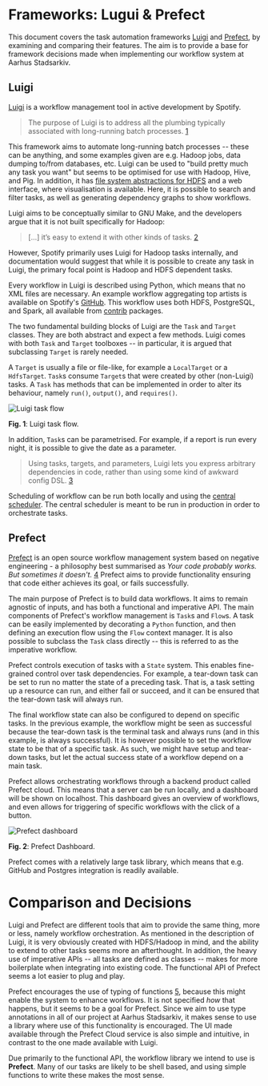# Frameworks: Lugui & Prefect
This document covers the task automation frameworks [Luigi](https://github.com/spotify/luigi) and [Prefect](https://github.com/PrefectHQ/prefect), by examining and comparing their features. The aim is to provide a base for framework decisions made when implementing our workflow system at Aarhus Stadsarkiv.

## Luigi
[Luigi](https://github.com/spotify/luigi) is a workflow management tool in active development by Spotify.

> The purpose of Luigi is to address all the plumbing typically associated with long-running batch processes. [1]

This framework aims to automate long-running batch processes -- these can be anything, and some examples given are e.g. Hadoop jobs, data dumping to/from databases, etc. Luigi can be used to "build pretty much any task you want" but seems to be optimised for use with Hadoop, Hive, and Pig. In addition, it has [file system abstractions for HDFS](https://luigi.readthedocs.io/en/latest/api/luigi.contrib.hdfs.html) and a web interface, where visualisation is available. Here, it is possible to search and filter tasks, as well as generating dependency graphs to show workflows. 

Luigi aims to be conceptually similar to GNU Make, and the developers argue that it is not built specifically for Hadoop:

> [...] it’s easy to extend it with other kinds of tasks. [2]

However, Spotify primarily uses Luigi for Hadoop tasks internally, and documentation would suggest that while it is possible to create any task in Luigi, the primary focal point is Hadoop and HDFS dependent tasks. 

Every workflow in Luigi is described using Python, which means that no XML files are necessary. An example workflow aggregating top artists is available on Spotify's [GitHub](https://github.com/spotify/luigi/blob/master/examples/top_artists.py). This workflow uses both HDFS, PostgreSQL, and Spark, all available from [contrib](https://luigi.readthedocs.io/en/stable/api/luigi.contrib.html) packages.

The two fundamental building blocks of Luigi are the `Task` and `Target` classes. They are both abstract and expect a few methods. Luigi comes with both `Task` and `Target` toolboxes -- in particular, it is argued that subclassing `Target` is rarely needed.

A `Target` is usually a file or file-like, for example a `LocalTarget` or a `HdfsTarget`. `Task`s consume `Target`s that were created by other (non-Luigi) tasks. A `Task` has methods that can be implemented in order to alter its behaviour, namely `run()`, `output()`, and `requires()`.

![Luigi task flow](https://luigi.readthedocs.io/en/stable/_images/tasks_input_output_requires.png)

**Fig. 1**: Luigi task flow.

In addition, `Task`s can be parametrised. For example, if a report is run every night, it is possible to give the date as a parameter.

> Using tasks, targets, and parameters, Luigi lets you express arbitrary dependencies in code, rather than using some kind of awkward config DSL. [3]

Scheduling of workflow can be run both locally and using the [central scheduler](https://luigi.readthedocs.io/en/stable/central_scheduler.html). The central scheduler is meant to be run in production in order to orchestrate tasks.

## Prefect 
[Prefect](https://github.com/PrefectHQ/prefect) is an open source workflow management system based on negative engineering - a philosophy best summarised as *Your code probably works. But sometimes it doesn't.* [4] Prefect aims to provide functionality ensuring that code either achieves its goal, or fails successfully.

The main purpose of Prefect is to build data workflows. It aims to remain agnostic of inputs, and has both a functional and imperative API. The main components of Prefect's workflow management is `Task`s and `Flow`s. A task can be easily implemented by decorating a `Python` function, and then defining an execution flow using the `Flow` context manager. It is also possible to subclass the `Task` class directly -- this is referred to as the imperative workflow.

Prefect controls execution of tasks with a `State` system. This enables fine-grained control over task dependencies. For example, a tear-down task can be set to run no matter the state of a preceding task. That is, a task setting up a resource can run, and either fail or succeed, and it can be ensured that the tear-down task will always run. 

The final workflow state can also be configured to depend on specific tasks. In the previous example, the workflow might be seen as successful because the tear-down task is the terminal task and always runs (and in this example, is always successful). It is however possible to set the workflow state to be that of a specific task. As such, we might have setup and tear-down tasks, but let the actual success state of a workflow depend on a main task.

Prefect allows orchestrating workflows through a backend product called Prefect cloud. This means that a server can be run locally, and a dashboard will be shown on localhost. This dashboard gives an overview of workflows, and even allows for triggering of specific workflows with the click of a button.

![Prefect dashboard](https://docs.prefect.io/orchestration/server/new-server-dashboard.png)

**Fig. 2**: Prefect Dashboard.

Prefect comes with a relatively large task library, which means that e.g. GitHub and Postgres integration is readily available.

# Comparison and Decisions
Luigi and Prefect are different tools that aim to provide the same thing, more or less, namely workflow orchestration. As mentioned in the description of Luigi, it is very obviously created with HDFS/Hadoop in mind, and the ability to extend to other tasks seems more an afterthought. In addition, the heavy use of imperative APIs -- all tasks are defined as classes -- makes for more boilerplate when integrating into existing code. The functional API of Prefect seems a lot easier to plug and play. 

Prefect encourages the use of typing of functions [5], because this might enable the system to enhance workflows. It is not specified *how* that happens, but it seems to be a goal for Prefect. Since we aim to use type annotations in all of our project at Aarhus Stadsarkiv, it makes sense to use a library where use of this functionality is encouraged. The UI made available through the Prefect Cloud service is also simple and intuitive, in contrast to the one made available with Luigi.

Due primarily to the functional API, the workflow library we intend to use is **Prefect**. Many of our tasks are likely to be shell based, and using simple functions to write these makes the most sense.

[1]: https://luigi.readthedocs.io/en/stable/#background
[2]: https://luigi.readthedocs.io/en/stable/#philosophy
[3]: https://luigi.readthedocs.io/en/stable/workflows.html#dependencies
[4]: https://docs.prefect.io/core/
[5]: https://docs.prefect.io/core/getting_started/first-steps.html#task-inputs-and-outputs
